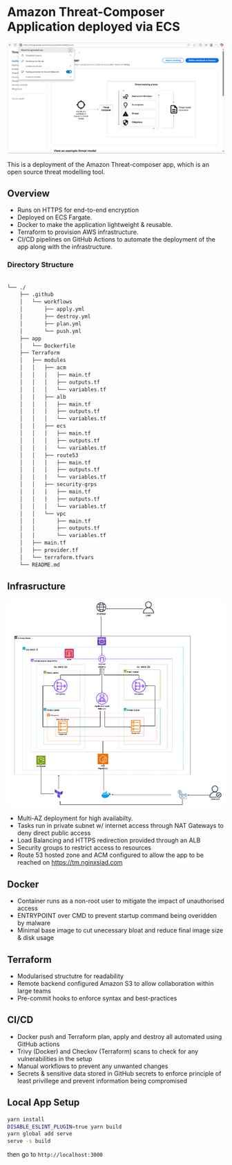 # Amazon Threat-Composer Application deployed via ECS

<div align="center">
    <img src="./images/Screenshot 2025-10-13 175730.png" alt="Diagram" width="600"/>
</div>

This is a deployment of the Amazon Threat-composer app, which is an open source threat modelling tool.

## Overview

- Runs on HTTPS for end-to-end encryption
- Deployed on ECS Fargate. 
- Docker to make the application lightweight & reusable. 
- Terraform to provision AWS infrastructure.
- CI/CD pipelines on GitHub Actions to automate the deployment of the app along with the infrastructure.

### Directory Structure

```bash

└── ./
    ├── .github
    │   └── workflows
    │       ├── apply.yml
    │       ├── destroy.yml
    │       ├── plan.yml
    │       └── push.yml
    ├── app
    │   └── Dockerfile
    ├── Terraform
    │   ├── modules
    │   │   ├── acm
    │   │   │   ├── main.tf
    │   │   │   ├── outputs.tf
    │   │   │   └── variables.tf
    │   │   ├── alb
    │   │   │   ├── main.tf
    │   │   │   ├── outputs.tf
    │   │   │   └── variables.tf
    │   │   ├── ecs
    │   │   │   ├── main.tf
    │   │   │   ├── outputs.tf
    │   │   │   └── variables.tf
    │   │   ├── route53
    │   │   │   ├── main.tf
    │   │   │   ├── outputs.tf
    │   │   │   └── variables.tf
    │   │   ├── security-grps
    │   │   │   ├── main.tf
    │   │   │   ├── outputs.tf
    │   │   │   └── variables.tf
    │   │   └── vpc
    │   │       ├── main.tf
    │   │       ├── outputs.tf
    │   │       └── variables.tf
    │   ├── main.tf
    │   ├── provider.tf
    │   └── terraform.tfvars
    └── README.md
```

## Infrasructure

<div align="center">
    <img src="./images/Screenshot 2025-10-16 142838.png" alt="Diagram" width="600"/>
</div>

- Multi-AZ deployment for high availabilty.
- Tasks run in private subnet w/ internet access through NAT Gateways to deny direct public access
- Load Balancing and HTTPS redirection provided through an ALB
- Security groups to restrict access to resources
- Route 53 hosted zone and ACM configured to allow the app to be reached on https://tm.nginxsiad.com

## Docker

- Container runs as a non-root user to mitigate the impact of unauthorised access
- ENTRYPOINT over CMD to prevent startup command being overidden by malware
- Minimal base image to cut unecessary bloat and reduce final image size & disk usage

## Terraform 

- Modularised structutre for readability
- Remote backend configured Amazon S3 to allow collaboration within large teams
- Pre-commit hooks to enforce syntax and best-practices

## CI/CD

- Docker push and Terraform plan, apply and destroy all automated using GitHub actions
- Trivy (Docker) and Checkov (Terraform) scans to check for any vulnerabilities in the setup
- Manual workflows to prevent any unwanted changes
- Secrets & sensitive data stored in GitHub secrets to enforce principle of least privillege and prevent information being compromised

## Local App Setup

```bash
yarn install
DISABLE_ESLINT_PLUGIN=true yarn build
yarn global add serve
serve -s build
```

then go to ```http://localhost:3000```